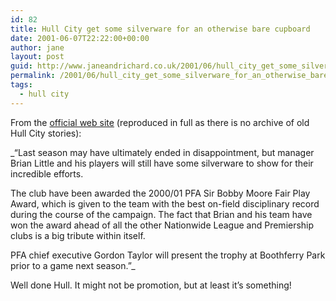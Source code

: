 ```yaml
---
id: 82
title: Hull City get some silverware for an otherwise bare cupboard
date: 2001-06-07T22:22:00+00:00
author: jane
layout: post
guid: http://www.janeandrichard.co.uk/2001/06/hull_city_get_some_silverware_for_an_otherwise_bare_cupboard
permalink: /2001/06/hull_city_get_some_silverware_for_an_otherwise_bare_cupboard/
tags:
  - hull city
---
```

From the [official web site](http://www.hullcityafc.net) (reproduced in full as there is no archive of old Hull City stories):

_&#8220;Last season may have ultimately ended in disappointment, but manager Brian Little and his players will still have some silverware to show for their incredible efforts.
  
The club have been awarded the 2000/01 PFA Sir Bobby Moore Fair Play Award, which is given to the team with the best on-field disciplinary record during the course of the campaign. The fact that Brian and his team have won the award ahead of all the other Nationwide League and Premiership clubs is a big tribute within itself.
  
PFA chief executive Gordon Taylor will present the trophy at Boothferry Park prior to a game next season.&#8221;_ 

Well done Hull. It might not be promotion, but at least it&#8217;s something!